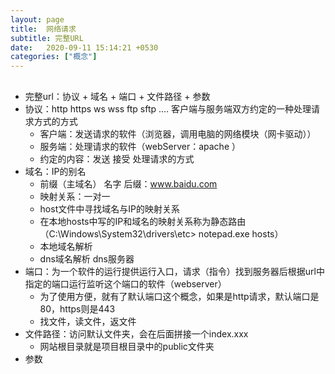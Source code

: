 ```yaml
---
layout: page
title:  网络请求
subtitle: 完整URL
date:   2020-09-11 15:14:21 +0530
categories: ["概念"]
---
```

## 

## 

 - 完整url：协议 + 域名 + 端口 + 文件路径 + 参数
 - 协议：http https ws wss ftp sftp .... 客户端与服务端双方约定的一种处理请求方式的方式
 	- 客户端：发送请求的软件（浏览器，调用电脑的网络模块（网卡驱动））
 	- 服务端：处理请求的软件（webServer：apache ）
 	- 约定的内容：发送 接受 处理请求的方式
 - 域名：IP的别名
	- 前缀（主域名） 名字 后缀：www.baidu.com
 	- 映射关系：一对一
 	- host文件中寻找域名与IP的映射关系 
 	- 在本地hosts中写的IP和域名的映射关系称为静态路由（C:\Windows\System32\drivers\etc> notepad.exe hosts）
 	- 本地域名解析
 	- dns域名解析 dns服务器
 - 端口：为一个软件的运行提供运行入口，请求（指令）找到服务器后根据url中指定的端口运行监听这个端口的软件（webserver）
	- 为了使用方便，就有了默认端口这个概念，如果是http请求，默认端口是80，https则是443
	- 找文件，读文件，返文件
 - 文件路径：访问默认文件夹，会在后面拼接一个index.xxx
	- 网站根目录就是项目根目录中的public文件夹
 - 参数

